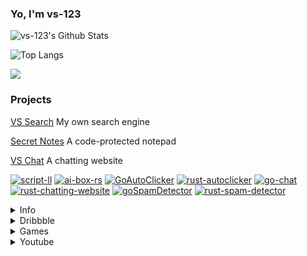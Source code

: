 <h3>
Yo, I'm vs-123
</h3>

![vs-123's Github Stats](https://github-readme-stats.vercel.app/api?username=vs-123&count_private=true&show_icons=true)

![Top Langs](https://github-readme-stats.vercel.app/api/top-langs/?username=vs-123&layout=compact)

<img src="https://komarev.com/ghpvc/?username=vs-123" />

<h3>Projects</h3>

<a href="https://vs-search.herokuapp.com/">VS Search</a> My own search engine

<a href="https://secretnotes.vahin.repl.co/">Secret Notes</a> A code-protected notepad

<a href="https://brokenmassivefont.vahin.repl.co/">VS Chat</a> A chatting website

[![script-ll](https://github-readme-stats.vercel.app/api/pin/?username=vs-123&repo=script-ll)](https://github.com/vs-123/ai-box-rs)
[![ai-box-rs](https://github-readme-stats.vercel.app/api/pin/?username=vs-123&repo=ai-box-rs)](https://github.com/vs-123/ai-box-rs)
[![GoAutoClicker](https://github-readme-stats.vercel.app/api/pin/?username=vs-123&repo=GoAutoClicker)](https://github.com/vs-123/GoAutoClicker)
[![rust-autoclicker](https://github-readme-stats.vercel.app/api/pin/?username=vs-123&repo=rust-autoclicker)](https://github.com/vs-123/rust-autoclicker)
[![go-chat](https://github-readme-stats.vercel.app/api/pin/?username=vs-123&repo=go-chat)](https://github.com/vs-123/go-chat)
[![rust-chatting-website](https://github-readme-stats.vercel.app/api/pin/?username=vs-123&repo=rust-chatting-website)](https://github.com/vs-123/rust-chatting-website)
[![goSpamDetector](https://github-readme-stats.vercel.app/api/pin/?username=vs-123&repo=goSpamDetector)](https://github.com/vs-123/goSpamDetector)
[![rust-spam-detector](https://github-readme-stats.vercel.app/api/pin/?username=vs-123&repo=rust-spam-detector)](https://github.com/vs-123/rust-spam-detector)

<details>
<summary>Info</summary>
<p>I love to program, I make stuff whether it is useless or not.</p>
<p>I've tried many programming languages, but I usually program in <a href="https://www.rust-lang.org">Rust</a></p>
</details>
<details>
<summary>Dribbble</summary>
I have a <a href="https://dribbble.com/vahin">Dribbble account</a> too, I upload images that I've drawn/photoshopped.
</details>
<details>
<summary>Games</summary>
I make games too, check them out at my <a href="https://vsgame.itch.io/">itch.io</a> account :D
</details>
<details>
<summary>Youtube</summary>
I make programming tutorials on youtube.
 
This is my youtube channel -> <a href="https://www.youtube.com/c/VahinSharma">https://www.youtube.com/c/VahinSharma</a>
</details>
